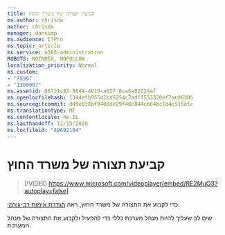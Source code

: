 ```yaml
---
title: קביעת תצורה של משרד החוץ
ms.author: chrisda
author: chrisda
manager: dansimp
ms.audience: ITPro
ms.topic: article
ms.service: o365-administration
ROBOTS: NOINDEX, NOFOLLOW
localization_priority: Normal
ms.custom:
- "7599"
- "1300007"
ms.assetid: 88731c82-90d4-4019-a627-8ca6a82224af
ms.openlocfilehash: 1344efb95541bd5254c7adff533320ef7ac06385
ms.sourcegitcommit: dd9eb38bf9403de29f46c844cb64bc1d4c515afc
ms.translationtype: MT
ms.contentlocale: he-IL
ms.lasthandoff: 12/15/2020
ms.locfileid: "49692104"
---
```

# <a name="configure-mfa"></a>קביעת תצורה של משרד החוץ

> [!VIDEO https://www.microsoft.com/videoplayer/embed/RE2MuO3?autoplay=false]

כדי לקבוע את התצורה של משרד החוץ, ראה [הגדרת אימות רב-גורמי](https://docs.microsoft.com/microsoft-365/admin/security-and-compliance/set-up-multi-factor-authentication).

שים לב שעליך להיות מנהל מערכת כללי כדי להפעיל ולקבוע את התצורה של מנהל המערכת.
